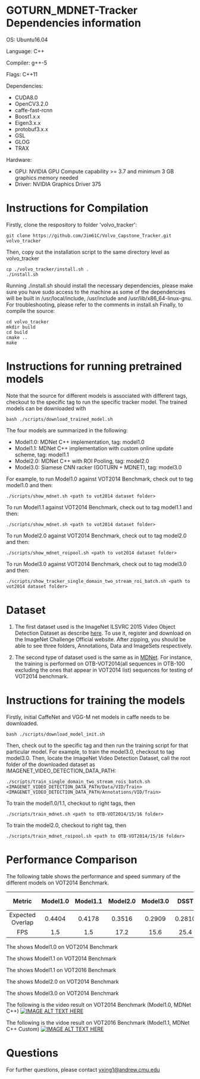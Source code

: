 GOTURN_MDNET-Tracker Dependencies information
======================
OS: Ubuntu16.04

Language: C++

Compiler: g++-5

Flags: C++11

Dependencies:
- CUDA8.0
- OpenCV3.2.0
- caffe-fast-rcnn
- Boost1.x.x
- Eigen3.x.x
- protobuf3.x.x
- GSL
- GLOG
- TRAX

Hardware:
- GPU: NVIDIA GPU Compute capability >= 3.7 and minimum 3 GB graphics memory needed
- Driver: NVIDIA Graphics Driver 375

Instructions for Compilation
======================
Firstly, clone the respository to folder 'volvo_tracker':
```
git clone https://github.com/Jim61C/Volvo_Capstone_Tracker.git volvo_tracker
```
Then, copy out the installation script to the same directory level as volvo_tracker
```
cp ./volvo_tracker/install.sh .
./install.sh
```
Running ./install.sh should install the necessary dependencies, please make sure you have sudo access to the machine as some of the dependencies will be built in /usr/local/include, /usr/include and /usr/lib/x86_64-linux-gnu.
For troubleshooting, please refer to the comments in install.sh
Finally, to compile the source:
```
cd volvo_tracker
mkdir build
cd build
cmake ..
make
```

Instructions for running pretrained models
======================
Note that the source for different models is associated with different tags, checkout to the specific tag to run the specific tracker model. The trained models can be downloaded with
```
bash ./scripts/download_trained_model.sh
```
The four models are summarized in the following:
- Model1.0: MDNet C++ implementation, tag: model1.0
- Model1.1: MDNet C++ implementation with custom online update scheme, tag: model1.1
- Model2.0: MDNet C++ with ROI Pooling, tag: model2.0
- Model3.0: Siamese CNN racker (GOTURN + MDNET), tag: model3.0

For example, to run Model1.0 against VOT2014 Benchmark, check out to tag model1.0 and then:
```
./scripts/show_mdnet.sh <path to vot2014 dataset folder>
```

To run Model1.1 against VOT2014 Benchmark, check out to tag model1.1 and then:
```
./scripts/show_mdnet.sh <path to vot2014 dataset folder>
```

To run Model2.0 against VOT2014 Benchmark, check out to tag model2.0 and then:
```
./scripts/show_mdnet_roipool.sh <path to vot2014 dataset folder>
```

To run Model3.0 against VOT2014 Benchmark, check out to tag model3.0 and then:
```
./scripts/show_tracker_single_domain_two_stream_roi_batch.sh <path to vot2014 dataset folder>
```

Dataset
======================
1. The first dataset used is the ImageNet ILSVRC 2015 Video Object Detection Dataset as describe [here](http://image-net.org/challenges/LSVRC/2015/#vid). To use it, register and download on the ImageNet Challenge Official website. After zipping, you should be able to see three folders, Annotations, Data and ImageSets respectively.

2. The second type of dataset used is the same as in [MDNet](https://github.com/HyeonseobNam/MDNet). For instance, the training is performed on OTB-VOT2014(all sequences in OTB-100 excluding the ones that appear in VOT2014 list) sequences for testing of VOT2014 benchmark.


Instructions for training the models
======================
Firstly, initial CaffeNet and VGG-M net models in caffe needs to be downloaded.
```
bash ./scripts/download_model_init.sh
```
Then, check out to the specific tag and then run the training script for that particular model.
For example, to train the model3.0, checkout to tag model3.0. Then, locate the ImageNet Video Detection Dataset, call the root folder of the downloaded dataset as IMAGENET_VIDEO_DETECTION_DATA_PATH:
```
./scripts/train_single_domain_two_stream_rois_batch.sh <IMAGENET_VIDEO_DETECTION_DATA_PATH/Data/VID/Train> <IMAGENET_VIDEO_DETECTION_DATA_PATH/Annotations/VID/Train>
```
To train the model1.0/1.1, checkout to right tags, then
```
./scripts/train_mdnet.sh <path to OTB-VOT2014/15/16 folder>
```
To train the model2.0, checkout to right tag, then
```
./scripts/train_mdnet_roipool.sh <path to OTB-VOT2014/15/16 folder>
```


Performance Comparison
======================
The following table shows the performance and speed summary of the different models on VOT2014 Benchmark.

| Metric          | Model1.0      | Model1.1 | Model2.0  | Model3.0 | DSST | MDNet Matlab | GOTURN |
| :-------------: |:-------------:| :-----:  |:--------: |:--------:| :---:| :-----------:| :-----:|
| Expected Overlap| 0.4404        | 0.4178   |0.3516     | 0.2909   |0.2810| 0.4534       |0.2409  |
| FPS             |   1.5         | 1.5      | 17.2      |  15.6    | 25.4 | 1.0          |> 100   |


The shows Model1.0 on VOT2014 Benchmark

The shows Model1.1 on VOT2014 Benchmark

The shows Model1.1 on VOT2016 Benchmark

The shows Model2.0 on VOT2014 Benchmark

The shows Model3.0 on VOT2014 Benchmark

The following is the video result on VOT2014 Benchmark (Model1.0, MDNet C++)
[![IMAGE ALT TEXT HERE](https://img.youtube.com/vi/IRY7MwfJIR0/0.jpg)](https://www.youtube.com/watch?v=IRY7MwfJIR0)

The following is the vidoe result on VOT2016 Benchmark (Model1.1, MDNet C++ Custom)
[![IMAGE ALT TEXT HERE](https://img.youtube.com/vi/eCof5qNE3eU/0.jpg)](https://www.youtube.com/watch?v=eCof5qNE3eU)

Questions
======================
For further questions, please contact <yxing1@andrew.cmu.edu>
